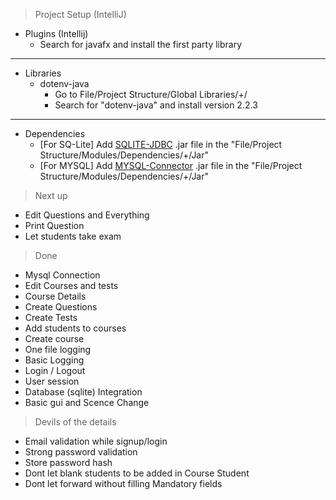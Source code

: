 > Project Setup (IntelliJ)

- Plugins (Intellij)
  - Search for javafx and install the first party library

---

- Libraries
  - dotenv-java
    - Go to File/Project Structure/Global Libraries/+/
    - Search for "dotenv-java" and install version 2.2.3

---

- Dependencies
  - [For SQ-Lite] Add [SQLITE-JDBC](https://github.com/xerial/sqlite-jdbc/releases) .jar file in the "File/Project Structure/Modules/Dependencies/+/Jar"
  - [For MYSQL] Add [MYSQL-Connector](https://dev.mysql.com/get/Downloads/Connector-J/mysql-connector-java-8.0.28.zip) .jar file in the "File/Project Structure/Modules/Dependencies/+/Jar"

> Next up

- Edit Questions and Everything
- Print Question
- Let students take exam

> Done

- Mysql Connection
- Edit Courses and tests
- Course Details
- Create Questions
- Create Tests
- Add students to courses
- Create course
- One file logging
- Basic Logging
- Login / Logout
- User session
- Database (sqlite) Integration
- Basic gui and Scence Change

> Devils of the details

- Email validation while signup/login
- Strong password validation
- Store password hash
- Dont let blank students to be added in Course Student
- Dont let forward without filling Mandatory fields
